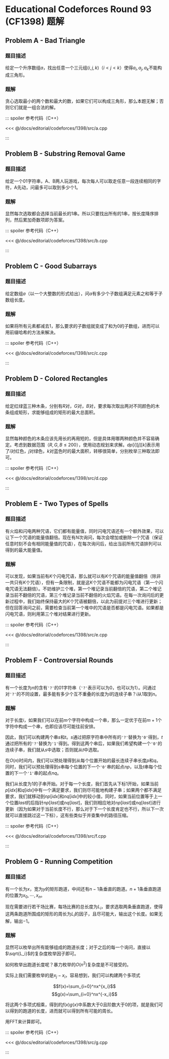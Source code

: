 # Educational Codeforces Round 93 (CF1398) 题解

## Problem A - Bad Triangle

### 题目描述

给定一个升序数组$a$，找出任意一个三元组$(i,j,k)$（$i<j<k$）使得$a_i,a_j,a_k$不能构成三角形。

### 题解

贪心选取最小的两个数和最大的数，如果它们可以构成三角形，那么本题无解；否则它们就是一组合法的解。

::: spoiler 参考代码（C++）

<<< @/docs/editorial/codeforces/1398/src/a.cpp

:::

## Problem B - Substring Removal Game

### 题目描述

给定一个01字符串，A、B两人玩游戏，每次每人可以取走任意一段连续相同的字符，A先动，问最多可以取到多少个1。

### 题解

显然每次选取都会选择当前最长的1串。所以只要找出所有的1串，按长度降序排列，然后累加奇数项即为答案。

::: spoiler 参考代码（C++）

<<< @/docs/editorial/codeforces/1398/src/b.cpp

:::

## Problem C - Good Subarrays

### 题目描述

给定数组$a$（以一个大整数的形式给出），问$a$有多少个子数组满足元素之和等于子数组长度。

### 题解

如果将所有元素都减去1，那么要求的子数组就变成了和为0的子数组，进而可以用前缀哈希的方法来解决。

::: spoiler 参考代码（C++）

<<< @/docs/editorial/codeforces/1398/src/c.cpp

:::

## Problem D - Colored Rectangles

### 题目描述

给定红绿蓝三种木条，分别有$R$对，$G$对，$B$对，要求每次取出两对不同颜色的木条组成矩形，求能够组成的矩形的最大总面积。

### 题解

显然每种颜色的木条应该先用长的再用短的，但是具体用哪两种颜色并不容易确定。考虑到数据范围（$R,G,B\leq200$），使用动态规划来求解。$dp[i][j][k]$表示用了$i$对红色，$j$对绿色，$k$对蓝色时的最大面积，转移很简单，分别枚举三种取法即可。

::: spoiler 参考代码（C++）

<<< @/docs/editorial/codeforces/1398/src/d.cpp

:::

## Problem E - Two Types of Spells

### 题目描述

有火焰和闪电两种咒语，它们都有能量值，同时闪电咒语还有一个额外效果，可以让下一个咒语的能量值翻倍。现在有$N$次询问，每次会增加或删除一个咒语（保证任意时刻不会有相同能量值的咒语），在每次询问后，给出当前所有咒语排列可以得到的最大能量值。

### 题解

可以发现，如果当前有$K$个闪电咒语，那么就可以有$K$个咒语的能量值翻倍（除非一共只有$K$个咒语），但有一条限制，就是这$K$个咒语不能都为闪电咒语（第一个闪电咒语无法翻倍）。不妨维护三个堆，第一个堆记录当前翻倍的咒语，第二个堆记录当前不翻倍的咒语，第三个堆记录当前不翻倍的火焰咒语。在每一次询问后的更新过程中，我们始终保持最大的$K$个咒语被翻倍，以此为前提对三个堆进行更新；但在回答询问之前，需要检查当前第一个堆中的咒语是否都是闪电咒语。如果都是闪电咒语，则利用第三个堆对结果进行更新。

::: spoiler 参考代码（C++）

<<< @/docs/editorial/codeforces/1398/src/e.cpp

:::

## Problem F - Controversial Rounds

### 题目描述

有一个长度为$n$的含有`'?'`的01字符串（`'?'`表示可以为0，也可以为1）。问通过对`'?'`的不同设置，最多能有多少个互不重叠的长度为$i$的连续子串？$i$从$1$取到$n$。

### 题解

对于长度$i$，如果我们可以在前$m$个字符中构成一个串，那么一定优于在前$m+1$个字符中构成一个串，也即应该尽可能往前安排。

因此，我们可以构建两个串$s$和$t$。$s$通过把原字符串中所有的`'?'`替换为`'0'`得到，$t$通过把所有的`'?'`替换为`'1'`得到。得到这两个串后，如果我们希望构建一个`'0'`的连续子串，我们就从$s$中选取；否则就从$t$中选取。

在$O(n)$时间内，我们可以预处理得到从每个位置开始的最长连续子串长度$p$和$q$。同时，我们可以预处理得到$s$串每个位置的下一个`'0'`串的起点$np$，以及$t$串每个位置的下一个`'1'`串的起点$nq$。

我们从长度为$1$的子串开始。对于每一个长度，我们首先从下标$1$开始，如果当前$p[idx]$和$q[idx]$中有一个满足要求，我们则尽可能地构建子串；如果两个都不满足要求，我们就移动到$np[idx]$和$nq[idx]$中的较小值，同时，如果当前位置等于上一个位置$last$的后指针$np[last]$或$nq[last]$，我们则相应地对$np[last]$或$nq[last]$进行更新（因为如果对于当前长度不行，那么对于下一个长度肯定也不行，所以下一次就可以直接跳过这一下标），这有些类似于并查集中的路径压缩。

::: spoiler 参考代码（C++）

<<< @/docs/editorial/codeforces/1398/src/f.cpp

:::

## Problem G - Running Competition

### 题目描述

有一个长为$x$，宽为$y$的矩形跑道，中间还有$n-1$条垂直的跑道。$n+1$条垂直跑道的位置为$x_0,\cdots,x_n$。

现在需要进行若干场比赛，每场比赛的总长度为$L_i$，要求选取两条垂直跑道，使得这两条跑道所围成的矩形的周长为$L_i$的因子，且尽可能大，输出这个长度。如果无解，输出$-1$。

### 题解

显然可以枚举出所有能够组成的跑道长度；对于之后的每一个询问，直接以$\sqrt{L_i}$的复杂度枚举因子即可。

如何枚举出跑道长度呢？暴力枚举的$O(n^2)$复杂度是不可接受的。

实际上我们需要枚举的是$x_j-x_i$，容易想到，我们可以构建两个多项式

$$f(x)=\sum_{i=0}^nx^{x_i}$$
$$g(x)=\sum_{i=0}^nx^{-x_i}$$

将这两个多项式相乘，得到的$f(x)g(x)$中系数大于0且阶数大于0的项，就是我们可以得到的跑道的长度，进而就可以得到所有可能的周长。

用FFT来计算即可。

::: spoiler 参考代码（C++）

<<< @/docs/editorial/codeforces/1398/src/g.cpp

:::

<Utterances />
